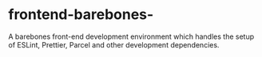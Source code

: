 # frontend-barebones-
A barebones front-end development environment which handles the setup of ESLint, Prettier, Parcel and other development dependencies. 
